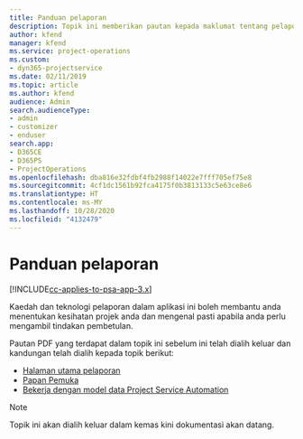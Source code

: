 ```yaml
---
title: Panduan pelaporan
description: Topik ini memberikan pautan kepada maklumat tentang pelaporan.
author: kfend
manager: kfend
ms.service: project-operations
ms.custom:
- dyn365-projectservice
ms.date: 02/11/2019
ms.topic: article
ms.author: kfend
audience: Admin
search.audienceType:
- admin
- customizer
- enduser
search.app:
- D365CE
- D365PS
- ProjectOperations
ms.openlocfilehash: dba816e32fdbf4fb2988f14022e7fff705ef75e8
ms.sourcegitcommit: 4cf1dc1561b92fca4175f0b3813133c5e63ce8e6
ms.translationtype: HT
ms.contentlocale: ms-MY
ms.lasthandoff: 10/28/2020
ms.locfileid: "4132479"
---
```

# <a name="reporting-guide"></a>Panduan pelaporan

[!INCLUDE[cc-applies-to-psa-app-3.x](../../includes/cc-applies-to-psa-app-3x.md)]

Kaedah dan teknologi pelaporan dalam aplikasi ini boleh membantu anda menentukan kesihatan projek anda dan mengenal pasti apabila anda perlu mengambil tindakan pembetulan. 

Pautan PDF yang terdapat dalam topik ini sebelum ini telah dialih keluar dan kandungan telah dialih kepada topik berikut:

- [Halaman utama pelaporan](../reports-reporting-dynamics-365-project-service.md)
- [Papan Pemuka](../reports-dashboards.md)
- [Bekerja dengan model data Project Service Automation](../reports-working-project-service-data-model.md)

> [!NOTE]
> Topik ini akan dialih keluar dalam kemas kini dokumentasi akan datang. 
